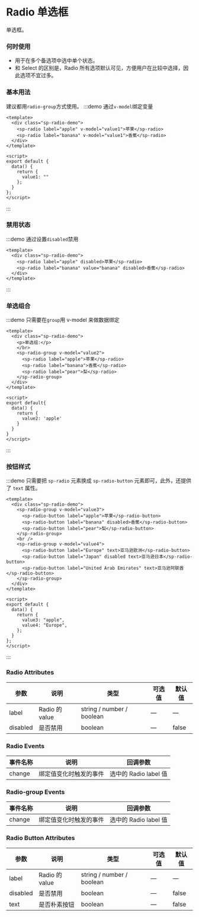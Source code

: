 # Radio 单选框

单选框。

### 何时使用

- 用于在多个备选项中选中单个状态。
- 和 Select 的区别是，Radio 所有选项默认可见，方便用户在比较中选择，因此选项不宜过多。

### 基本用法

建议都用`radio-group`方式使用。
:::demo 通过`v-model`绑定变量

```vue
<template>
  <div class="sp-radio-demo">
    <sp-radio label="apple" v-model="value1">苹果</sp-radio>
    <sp-radio label="banana" v-model="value1">香蕉</sp-radio>
  </div>
</template>

<script>
export default {
  data() {
    return {
      value1: ""
    };
  }
};
</script>
```

:::

### 禁用状态

:::demo 通过设置`disabled`禁用

```vue
<template>
  <div class="sp-radio-demo">
    <sp-radio label="apple" disabled>苹果</sp-radio>
    <sp-radio label="banana" value="banana" disabled>香蕉</sp-radio>
  </div>
</template>
```

:::

### 单选组合

:::demo 只需要在`group`用 v-model 来做数据绑定

```vue
<template>
  <div class="sp-radio-demo">
    <p>单选组:</p>
    </br>
    <sp-radio-group v-model="value2">
      <sp-radio label="apple">苹果</sp-radio>
      <sp-radio label="banana">香蕉</sp-radio>
      <sp-radio label="pear">梨</sp-radio>
    </sp-radio-group>
  </div>
</template>

<script>
export default{
  data() {
    return {
      value2: 'apple'
    }
  }
}
</script>
```

:::

### 按钮样式

:::demo 只需要把 `sp-radio` 元素换成 `sp-radio-button` 元素即可，此外，还提供了 `text` 属性。

```vue
<template>
  <div class="sp-radio-demo">
    <sp-radio-group v-model="value3">
      <sp-radio-button label="apple">苹果</sp-radio-button>
      <sp-radio-button label="banana" disabled>香蕉</sp-radio-button>
      <sp-radio-button label="pear">梨</sp-radio-button>
    </sp-radio-group>
    <br />
    <sp-radio-group v-model="value4">
      <sp-radio-button label="Europe" text>亚马逊欧洲</sp-radio-button>
      <sp-radio-button label="Japan" disabled text>亚马逊日本</sp-radio-button>
      <sp-radio-button label="United Arab Emirates" text>亚马逊阿联酋</sp-radio-button>
    </sp-radio-group>
  </div>
</template>

<script>
export default {
  data() {
    return {
      value3: "apple",
      value4: "Europe",
    };
  }
};
</script>
```

:::

### Radio Attributes

| 参数     | 说明           | 类型                      | 可选值 | 默认值 |
| -------- | -------------- | ------------------------- | ------ | ------ |
| label    | Radio 的 value | string / number / boolean | —      | —      |
| disabled | 是否禁用       | boolean                   | —      | false  |

### Radio Events

| 事件名称 | 说明                   | 回调参数              |
| -------- | ---------------------- | --------------------- |
| change   | 绑定值变化时触发的事件 | 选中的 Radio label 值 |

### Radio-group Events

| 事件名称 | 说明                   | 回调参数              |
| -------- | ---------------------- | --------------------- |
| change   | 绑定值变化时触发的事件 | 选中的 Radio label 值 |

### Radio Button Attributes

| 参数     | 说明           | 类型                      | 可选值 | 默认值 |
| -------- | -------------- | ------------------------- | ------ | ------ |
| label    | Radio 的 value | string / number / boolean | —      | —      |
| disabled | 是否禁用       | boolean                   | —      | false  |
| text    | 是否朴素按钮   | boolean                   | —      | false  |

<script>
export default{
  data() {
    return {
      value1: '',
      value2: 'apple',
      value3: 'apple',
      value4: 'Europe',
    }
  }
}
</script>

<style>
.sp-radio-demo {
  .sp-radio-wrap {
    margin-right: 10px;
  }
}
</style>
